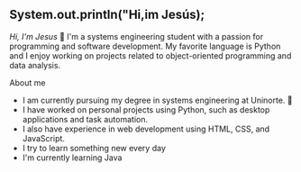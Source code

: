 ## System.out.println("Hi,im Jesús);

*Hi, I'm Jesus* 👋
I'm a systems engineering student with a passion for programming and software development. My favorite language is Python and I enjoy working on projects related to object-oriented programming and data analysis.

About me
* I am currently pursuing my degree in systems engineering at Uninorte. :school_satchel:
* I have worked on personal projects using Python, such as desktop applications and task automation.
* I also have experience in web development using HTML, CSS, and JavaScript.
* I try to learn something new every day 
* I'm currently learning Java 

